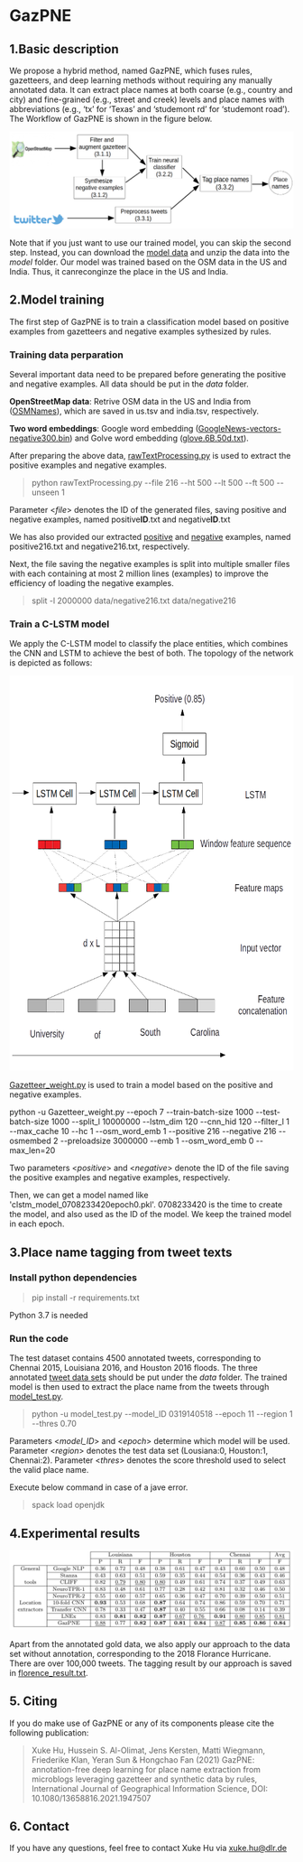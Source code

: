 # GazPNE
## 1.Basic description
We propose a hybrid method, named GazPNE, which fuses rules, gazetteers, and deep learning methods without requiring any manually annotated data. It can extract place names at both coarse (e.g., country and city) and fine-grained (e.g., street and creek) levels and
place names with abbreviations (e.g., ‘tx’ for ‘Texas’ and ‘studemont rd’ for ‘studemont road’). The Workflow of GazPNE is shown in the figure below.

<p align="center">
<a href="url">
 <img src="figure/workflow.png"  ></a>
</p>


Note that if you just want to use our trained model, you can skip the second step. Instead, you can download the [model data](https://drive.google.com/file/d/1j4CSF13Uoajcfh1h-yBuvVXo_-rub05o/view?usp=sharing) and unzip the data into the _model_ folder. Our model was trained based on the OSM data in the US and India. Thus, it canreconginze the place in the US and India.

## 2.Model training
The first step of GazPNE is to train a classification model based on positive examples from gazetteers and negative examples sythesized by rules.
### Training data perparation
Several important data need to be prepared before generating the positive and negative examples. All data should be put in the _data_ folder.

**OpenStreetMap data**: Retrive OSM data in the US and India from ([OSMNames](https://osmnames.org/download/)), which are saved in us.tsv and india.tsv, respectively.


**Two word embeddings**: Google word embedding ([GoogleNews-vectors-negative300.bin](https://code.google.com/archive/p/word2vec/)) and Golve word embedding ([glove.6B.50d.txt](https://www.kaggle.com/watts2/glove6b50dtxt)).

After preparing the above data, [rawTextProcessing.py](rawTextProcessing.py) is used to extract the positive examples and negative examples. 

 > python rawTextProcessing.py --file 216 --ht 500 --lt 500 --ft 500 --unseen 1
 
Parameter <*file*> denotes the ID of the generated files, saving positive and negative examples, named positive**ID**.txt and negative**ID**.txt

We has also provided our extracted [positive](https://drive.google.com/file/d/1DZsclFIWxBS-MpBAfMDJvkfQLeUN9sre/view?usp=sharing) and [negative](https://drive.google.com/file/d/1E8ym0Bqd7LBcHvvgp2eXtiQz8yFJAWf2/view?usp=sharing) examples, named positive216.txt and negative216.txt, respectively.

Next, the file saving the negative examples is split into multiple smaller files with each containing at most 2 million lines (examples) to improve the efficiency of loading the negative examples.

 > split -l 2000000 data/negative216.txt data/negative216
 
### Train a C-LSTM model

We apply the C-LSTM model to classify the place entities, which combines the CNN and LSTM to achieve the best of both. The topology of the network is depicted as follows:
<p align="center">
<a href="url">
 <img src="figure/architecture.png" height="700" width="550" ></a>
</p>

[Gazetteer_weight.py](Gazetteer_weight.py) is used to train a model based on the positive and negative examples.

python -u Gazetteer_weight.py --epoch 7 --train-batch-size 1000 --test-batch-size 1000 --split_l 10000000 --lstm_dim 120 --cnn_hid 120 --filter_l 1 --max_cache 10 --hc 1 --osm_word_emb 1 --positive 216 --negative 216 --osmembed 2 --preloadsize 3000000 --emb 1 --osm_word_emb 0 --max_len=20

Two parameters <*positive*> and <*negative*> denote the ID of the file saving the positive examples and negative examples, respectively.

Then, we can get a model named like 'clstm_model_0708233420epoch0.pkl'. 0708233420 is the time to create the model, and also used as the ID of the model. We keep the trained model in each epoch. 



## 3.Place name tagging from tweet texts

### Install python dependencies

> pip install -r requirements.txt


Python 3.7 is needed 



### Run the code


The test dataset contains 4500 annotated tweets, corresponding to Chennai 2015, Louisiana 2016, and Houston 2016 floods. The three annotated [tweet data sets](https://rebrand.ly/LocationsDataset) should be put under the _data_ folder. The trained model is then used to extract the place name from the tweets through [model_test.py](model_test.py).


> python -u model_test.py --model_ID 0319140518  --epoch 11  --region 1 --thres 0.70

Parameters <*model_ID*> and <*epoch*> determine which model will be used. Parameter <*region*> denotes the test data set (Lousiana:0, Houston:1, Chennai:2). Parameter <*thres*> denotes the score threshold used to select the valid place name.

Execute below command in case of a jave error.  

> spack load openjdk


## 4.Experimental results

![Screenshot](figure/result.png)

Apart from the annotated gold data, we also apply our approach to the data set without annotation, corresponding to the 2018 Florance Hurricane. There are over 100,000 tweets. The tagging result by our approach is saved in [florence_result.txt](experiments/florence_result.txt).

## 5. Citing
If you do make use of GazPNE or any of its components please cite the following publication:

> Xuke Hu, Hussein S. Al-Olimat, Jens Kersten, Matti Wiegmann, Friederike Klan, Yeran Sun & Hongchao Fan (2021) GazPNE: annotation-free deep learning for place name extraction from microblogs leveraging gazetteer and synthetic data by rules, International Journal of Geographical Information Science, DOI: 10.1080/13658816.2021.1947507


## 6. Contact
If you have any questions, feel free to contact Xuke Hu via xuke.hu@dlr.de
